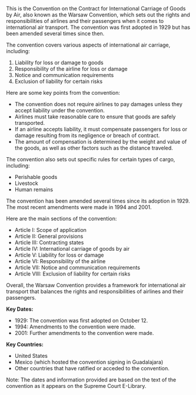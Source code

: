 This is the Convention on the Contract for International Carriage of Goods by Air, also known as the Warsaw Convention, which sets out the rights and responsibilities of airlines and their passengers when it comes to international air transport. The convention was first adopted in 1929 but has been amended several times since then.

The convention covers various aspects of international air carriage, including:

1. Liability for loss or damage to goods
2. Responsibility of the airline for loss or damage
3. Notice and communication requirements
4. Exclusion of liability for certain risks

Here are some key points from the convention:

* The convention does not require airlines to pay damages unless they accept liability under the convention.
* Airlines must take reasonable care to ensure that goods are safely transported.
* If an airline accepts liability, it must compensate passengers for loss or damage resulting from its negligence or breach of contract.
* The amount of compensation is determined by the weight and value of the goods, as well as other factors such as the distance traveled.

The convention also sets out specific rules for certain types of cargo, including:

* Perishable goods
* Livestock
* Human remains

The convention has been amended several times since its adoption in 1929. The most recent amendments were made in 1994 and 2001.

Here are the main sections of the convention:

* Article I: Scope of application
* Article II: General provisions
* Article III: Contracting states
* Article IV: International carriage of goods by air
* Article V: Liability for loss or damage
* Article VI: Responsibility of the airline
* Article VII: Notice and communication requirements
* Article VIII: Exclusion of liability for certain risks

Overall, the Warsaw Convention provides a framework for international air transport that balances the rights and responsibilities of airlines and their passengers.

**Key Dates:**

* 1929: The convention was first adopted on October 12.
* 1994: Amendments to the convention were made.
* 2001: Further amendments to the convention were made.

**Key Countries:**

* United States
* Mexico (which hosted the convention signing in Guadalajara)
* Other countries that have ratified or acceded to the convention.

Note: The dates and information provided are based on the text of the convention as it appears on the Supreme Court E-Library.